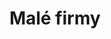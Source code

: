 ---
layout: layouts/archive-episode.njk
title: Malé firmy
link: https://www.rtvs.sk/televizia/archiv/14252/462697#46
datum: 27. 4. 2024
foto: business_357x206.jpg
alt: Small business main picture
perex: ČT Brno - Čokoláda z Moravy | MTVA Szeged - Hodinář z Pětikostelí | RTVS Košice - Království vůní | TVP Kraków - Pekárna
tags: hero
---